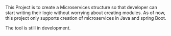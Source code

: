 This Project is to create a Microservices structure so that developer can start writing their logic without worrying about creating modules.
As of now, this project only supports creation of microservices in Java and spring Boot.

The tool is still in development.
